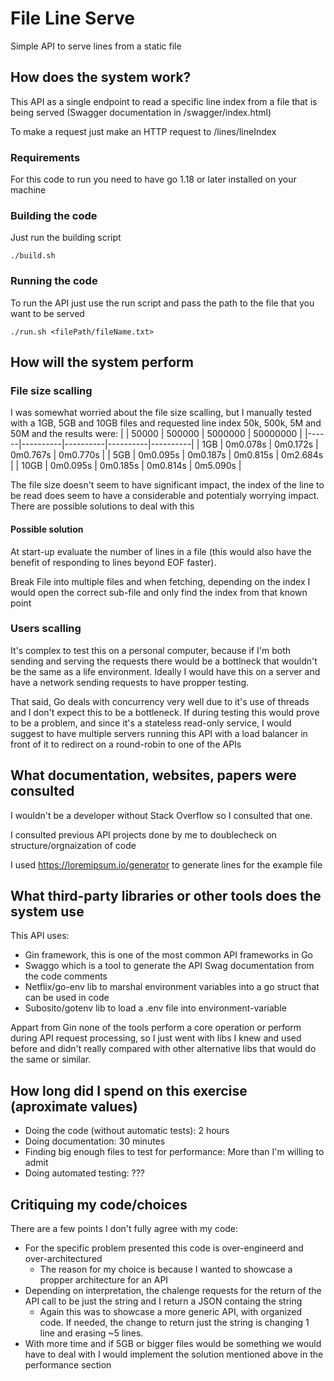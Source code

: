 # File Line Serve
Simple API to serve lines from a static file


## How does the system work?
This API as a single endpoint to read a specific line index from a file that is being served (Swagger documentation in <serverURL>/swagger/index.html)

To make a request just make an HTTP request to <serverURL>/lines/lineIndex


### Requirements
For this code to run you need to have go 1.18 or later installed on your machine

### Building the code
Just run the building script
```
./build.sh
```

### Running the code
To run the API just use the run script and pass the path to the file that you want to be served
```
./run.sh <filePath/fileName.txt>
```

## How will the system perform

### File size scalling
I was somewhat worried about the file size scalling, but I manually tested with a 1GB, 5GB and 10GB files and requested line index 50k, 500k, 5M and 50M and the results were:
|      | 50000    | 500000   | 5000000  | 50000000 |
|------|----------|----------|----------|----------|
| 1GB  | 0m0.078s | 0m0.172s | 0m0.767s | 0m0.770s |
| 5GB  | 0m0.095s | 0m0.187s | 0m0.815s | 0m2.684s |
| 10GB | 0m0.095s | 0m0.185s | 0m0.814s | 0m5.090s |

The file size doesn't seem to have significant impact, the index of the line to be read does seem to have a considerable and potentialy worrying impact.
There are possible solutions to deal with this

#### Possible solution
At start-up evaluate the number of lines in a file (this would also have the benefit of responding to lines beyond EOF faster).

Break File into multiple files and when fetching, depending on the index I would open the correct sub-file and only find the index from that known point


### Users scalling
It's complex to test this on a personal computer, because if I'm both sending and serving the requests there would be a bottlneck that wouldn't be the same as a life environment.
Ideally I would have this on a server and have a network sending requests to have propper testing.

That said, Go deals with concurrency very well due to it's use of threads and I don't expect this to be a bottleneck. If during testing this would prove to be a problem, and since it's a stateless read-only service, I would suggest to have multiple servers running this API with a load balancer in front of it to redirect on a round-robin to one of the APIs


## What documentation, websites, papers were consulted
I wouldn't be a developer without Stack Overflow so I consulted that one.

I consulted previous API projects done by me to doublecheck on structure/orgnaization of code

I used https://loremipsum.io/generator to generate lines for the example file

## What third-party libraries or other tools does the system use
This API uses:
- Gin framework, this is one of the most common API frameworks in Go
- Swaggo which is a tool to generate the API Swag documentation from the code comments
- Netflix/go-env lib to marshal environment variables into a go struct that can be used in code
- Subosito/gotenv lib to load a .env file into environment-variable

Appart from Gin none of the tools perform a core operation or perform during API request processing, so I just went with libs I knew and used before and 
didn't really compared with other alternative libs that would do the same or similar.


## How long did I spend on this exercise (aproximate values)
- Doing the code (without automatic tests): 2 hours
- Doing documentation: 30 minutes
- Finding big enough files to test for performance: More than I'm willing to admit
- Doing automated testing: ???

## Critiquing my code/choices
There are a few points I don't fully agree with my code:
- For the specific problem presented this code is over-engineerd and over-architectured
  - The reason for my choice is because I wanted to showcase a propper architecture for an API
- Depending on interpretation, the chalenge requests for the return of the API call to be just the string and I return a JSON containg the string
  - Again this was to showcase a more generic API, with organized code. If needed, the change to return just the string is changing 1 line and erasing ~5 lines. 
- With more time and if 5GB or bigger files would be something we would have to deal with I would implement the solution mentioned above in the performance section

